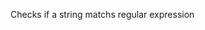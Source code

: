 Checks if a string matchs regular expression 

<rv-example-tabs class="pt-3" handle="match-formatter">
<template type="single-html-file">
<div rv-assign-image="'{{ settings.example_image | img_url: 'master' }}'">
  <img rv-if="image | match '.(gif|jpg|jpeg|tiff|png)'" rv-src="image" class="img-fluid" />
</div>
</template>
</rv-example-tabs>